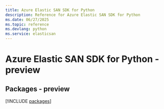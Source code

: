 ```yaml
---
title: Azure Elastic SAN SDK for Python
description: Reference for Azure Elastic SAN SDK for Python
ms.date: 06/27/2025
ms.topic: reference
ms.devlang: python
ms.service: elasticsan
---
```

# Azure Elastic SAN SDK for Python - preview
## Packages - preview
[!INCLUDE [packages](elastic-san-index.md)]